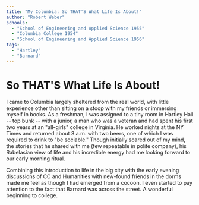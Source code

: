 ```yaml
---
title: "My Columbia: So THAT'S What Life Is About!"
author: "Robert Weber"
schools:
  - "School of Engineering and Applied Science 1955"
  - "Columbia College 1954"
  - "School of Engineering and Applied Science 1956"
tags:
  - "Hartley"
  - "Barnard"
---
```


# So THAT'S What Life Is About!

I came to Columbia largely sheltered from the real world, with little experience other than sitting on a stoop with my friends or immersing myself in books.  As a freshman, I was assigned to a tiny room in Hartley Hall -- top bunk -- with a junior, a man who was a veteran and had spent his first two years at an "all-girls" college in Virginia.  He worked nights at the NY Times and returned about 3 a.m. with two beers, one of which I was required to drink to "be sociable."  Though initially scared out of my mind, the stories that he shared with me (few repeatable in polite company), his Rabelasian view of life and his incredible energy had me looking forward to our early morning ritual.

Combining this introduction to life in the big city with the early evening discussions of CC and Humanities with new-found friends in the dorms made me feel as though I had emerged from a cocoon.  I even started to pay attention to the fact that Barnard was across the street.  A wonderful beginning to college.
